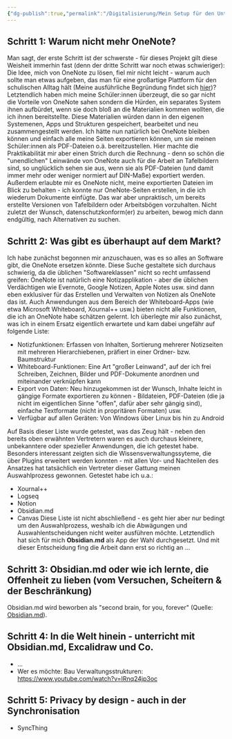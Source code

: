 ```yaml
---
{"dg-publish":true,"permalink":"/Digitalisierung/Mein Setup für den Unterricht - für offene Standards und kompetenzorientierte Lehre/"}
---
```


## Schritt 1: Warum nicht mehr OneNote?

Man sagt, der erste Schritt ist der schwerste - für dieses Projekt gilt diese Weisheit immerhin fast (denn der dritte Schritt war noch etwas schwieriger): Die Idee, mich von OneNote zu lösen, fiel mir nicht leicht - warum auch sollte man etwas aufgeben, das man für eine großartige Plattform für den schulischen Alltag hält (Meine ausführliche Begründung findet sich [hier](Warum%20ich%20OneNote%20f%C3%BCr%20eines%20der%20besten%20Tools%20f%C3%BCr%20den%20Einsatz%20im%20Unterricht%20halte%20und%20warum%20ich%20es%20trotzdem%20nicht%20mehr%20benutze))? Letztendlich haben mich meine Schüler:innen überzeugt, die so gar nicht die Vorteile von OneNote sahen sondern die Hürden, ein separates System ihnen aufbürdet, wenn sie doch bloß an die Materialien kommen wollten, die ich ihnen bereitstellte. Diese Materialien würden dann in den eigenen Systemenen, Apps und Strukturen gespeichert, bearbeitet und neu zusammengestellt werden.
Ich hätte nun natürlich bei OneNote bleiben können und einfach alle meine Seiten exportieren können, um sie meinen Schüler:innen als PDF-Dateien o.ä. bereitzustellen. Hier machte die Praktikabilität mir aber einen Strich durch die Rechnung - denn so schön die "unendlichen" Leinwände von OneNote auch für die Arbeit an Tafelbildern sind, so unglücklich sehen sie aus, wenn sie als PDF-Dateien (und damit immer mehr oder weniger normiert auf DIN-Maße) exportiert werden. Außerdem erlaubte mir es OneNote nicht, meine exportierten Dateien im Blick zu behalten - ich konnte nur OneNote-Seiten erstellen, in die ich wiederum Dokumente einfügte. Das war aber unpraktisch, um bereits erstellte Versionen von Tafelbildern oder Arbeitsbögen vorzuhalten. Nicht zuletzt der Wunsch, datenschutzkonform(er) zu arbeiten, bewog mich dann endgültig, nach Alternativen zu suchen.

## Schritt 2: Was gibt es überhaupt auf dem Markt?
Ich habe zunächst begonnen mir anzuschauen, was es so alles an Software gibt, die OneNote ersetzen könnte. Diese Suche gestaltete sich durchaus schwierig, da die üblichen "Softwareklassen" nicht so recht umfassend greifen: OneNote ist natürlich eine Notizapplikation - aber die üblichen Verdächtigen wie Evernote, Google Notizen, Apple Notes usw. sind dann eben exklusiver für das Erstellen und Verwalten von Notizen als OneNote das ist. Auch Anwendungen aus dem Bereich der Whiteboard-Apps (wie etwa Microsoft Whiteboard, Xournal++ usw.) bieten nicht alle Funktionen, die ich an OneNote habe schätzen gelernt. Ich überlegte mir also zunächst, was ich in einem Ersatz eigentlich erwartete und kam dabei ungefähr auf folgende Liste:
- Notizfunktionen: Erfassen von Inhalten, Sortierung mehrerer Notizseiten mit mehreren Hierarchiebenen, präfiert in einer Ordner- bzw. Baumstruktur
- Whiteboard-Funktionen: Eine Art "großer Leinwand", auf der ich frei Schreiben, Zeichnen, Bilder und PDF-Dokumente anordnen und miteinander verknüpfen kann
- Export von Daten: Neu hinzugekommen ist der Wunsch, Inhalte leicht in gängige Formate exportieren zu können - Bildateien, PDF-Dateien (die ja nicht im eigentlichen Sinne "offen", dafür aber sehr gängig sind), einfache Textformate (nicht in propritären Formaten) usw.
- Verfügbar auf allen Geräten: Von Windows über Linux bis hin zu Android

Auf Basis dieser Liste wurde getestet, was das Zeug hält - neben den bereits oben erwähnten Vertretern waren es auch durchaus kleinere, unbekanntere oder spezieller Anwendungen, die ich getestet habe. Besonders interessant zeigten sich die Wissensverwaltungssyteme, die über Plugins erweitert werden konnten - mit allen Vor- und Nachteilen des Ansatzes hat tatsächlich ein Vertreter dieser Gattung meinen Auswahlprozess gewonnen. Getestet habe ich u.a.:
- Xournal++
- Logseq
- Notion
- Obsidian.md
- Canvas
Diese Liste ist nicht abschließend - es geht hier aber nur bedingt um den Auswahlprozess, weshalb ich die Abwägungen und Auswahlentscheidungen nicht weiter ausführen möchte. Letztendlich hat sich für mich **Obsidian.md** als App der Wahl durchgesetzt. Und mit dieser Entscheidung fing die Arbeit dann erst so richtig an ...

## Schritt 3: Obsidian.md oder wie ich lernte, die Offenheit zu lieben (vom Versuchen, Scheitern & der Beschränkung)
Obsidian.md wird beworben als "second brain, for you, forever" (Quelle: [Obsidian.md](https://obsidian.md)).  

## Schritt 4: In die Welt hinein - unterricht mit Obsidian.md, Excalidraw und Co.
- ...
- Wer es möchte: Bau Verwaltungsstrukturen: https://www.youtube.com/watch?v=IRnq24jp3oc

## Schritt 5: Privacy by design - auch in der Synchronisation
- SyncThing
